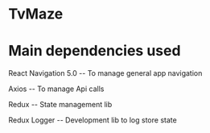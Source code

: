 # TvMaze


# Main dependencies used

React Navigation 5.0 -- To manage general app navigation

Axios -- To manage Api calls

Redux -- State management lib

Redux Logger -- Development lib to log store state